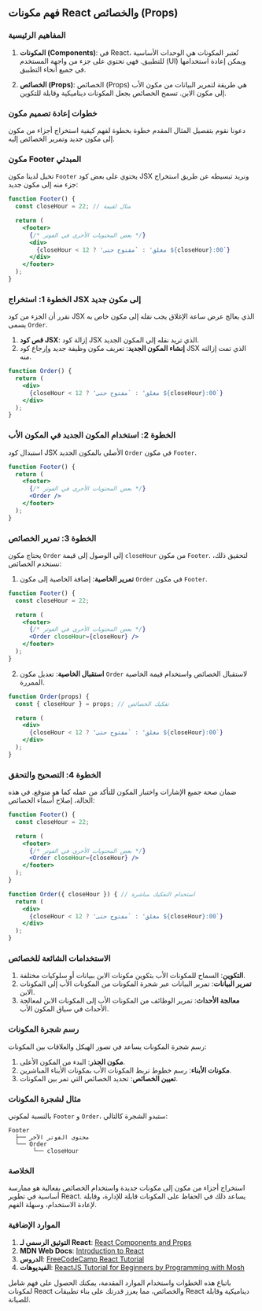 ## فهم مكونات React والخصائص (Props)

### المفاهيم الرئيسية

1. **المكونات (Components)**: في React، تُعتبر المكونات هي الوحدات الأساسية للتطبيق. فهي تحتوي على جزء من واجهة المستخدم (UI) ويمكن إعادة استخدامها في جميع أنحاء التطبيق.

2. **الخصائص (Props)**: الخصائص (Props) هي طريقة لتمرير البيانات من مكون الأب إلى مكون الابن. تسمح الخصائص بجعل المكونات ديناميكية وقابلة للتكوين.

### خطوات إعادة تصميم مكون

دعونا نقوم بتفصيل المثال المقدم خطوة بخطوة لفهم كيفية استخراج أجزاء من مكون إلى مكون جديد وتمرير الخصائص إليه.

### مكون Footer المبدئي

تخيل لدينا مكون `Footer` يحتوي على بعض كود JSX ونريد تبسيطه عن طريق استخراج جزء منه إلى مكون جديد:

```jsx
function Footer() {
  const closeHour = 22; // مثال لقيمة

  return (
    <footer>
      {/* بعض المحتويات الأخرى في الفوتر */}
      <div>
        {closeHour < 12 ? 'مغلق' : `مفتوح حتى ${closeHour}:00`}
      </div>
    </footer>
  );
}
```

### الخطوة 1: استخراج JSX إلى مكون جديد

نقرر أن الجزء من كود JSX الذي يعالج عرض ساعة الإغلاق يجب نقله إلى مكون خاص به يسمى `Order`.

1. **قص كود JSX**: إزالة كود JSX الذي تريد نقله إلى المكون الجديد.
2. **إنشاء المكون الجديد**: تعريف مكون وظيفة جديد وإرجاع كود JSX الذي تمت إزالته منه.

```jsx
function Order() {
  return (
    <div>
      {closeHour < 12 ? 'مغلق' : `مفتوح حتى ${closeHour}:00`}
    </div>
  );
}
```

### الخطوة 2: استخدام المكون الجديد في المكون الأب

استبدال كود JSX الأصلي بالمكون الجديد `Order` في مكون `Footer`.

```jsx
function Footer() {
  return (
    <footer>
      {/* بعض المحتويات الأخرى في الفوتر */}
      <Order />
    </footer>
  );
}
```

### الخطوة 3: تمرير الخصائص

يحتاج مكون `Order` إلى الوصول إلى قيمة `closeHour` من مكون `Footer`. لتحقيق ذلك، نستخدم الخصائص:

1. **تمرير الخاصية**: إضافة الخاصية إلى مكون `Order` في مكون `Footer`.

```jsx
function Footer() {
  const closeHour = 22;

  return (
    <footer>
      {/* بعض المحتويات الأخرى في الفوتر */}
      <Order closeHour={closeHour} />
    </footer>
  );
}
```

2. **استقبال الخاصية**: تعديل مكون `Order` لاستقبال الخصائص واستخدام قيمة الخاصية الممررة.

```jsx
function Order(props) {
  const { closeHour } = props; // تفكيك الخصائص

  return (
    <div>
      {closeHour < 12 ? 'مغلق' : `مفتوح حتى ${closeHour}:00`}
    </div>
  );
}
```

### الخطوة 4: التصحيح والتحقق

ضمان صحة جميع الإشارات واختبار المكون للتأكد من عمله كما هو متوقع. في هذه الحالة، إصلاح أسماء الخصائص:

```jsx
function Footer() {
  const closeHour = 22;

  return (
    <footer>
      {/* بعض المحتويات الأخرى في الفوتر */}
      <Order closeHour={closeHour} />
    </footer>
  );
}

function Order({ closeHour }) { // استخدام التفكيك مباشرة
  return (
    <div>
      {closeHour < 12 ? 'مغلق' : `مفتوح حتى ${closeHour}:00`}
    </div>
  );
}
```

### الاستخدامات الشائعة للخصائص

1. **التكوين**: السماح للمكونات الأب بتكوين مكونات الابن ببيانات أو سلوكيات مختلفة.
2. **تمرير البيانات**: تمرير البيانات عبر شجرة المكونات من المكونات الأب إلى المكونات الابن.
3. **معالجة الأحداث**: تمرير الوظائف من المكونات الأب إلى المكونات الابن لمعالجة الأحداث في سياق المكون الأب.

### رسم شجرة المكونات

رسم شجرة المكونات يساعد في تصور الهيكل والعلاقات بين المكونات:

1. **مكون الجذر**: البدء من المكون الأعلى.
2. **مكونات الأبناء**: رسم خطوط تربط المكونات الأب بمكونات الأبناء المباشرين.
3. **تعيين الخصائص**: تحديد الخصائص التي تمر بين المكونات.

### مثال لشجرة المكونات

بالنسبة لمكوني `Footer` و `Order`، ستبدو الشجرة كالتالي:

```
Footer
  ├── محتوى الفوتر الآخر
  └── Order
       └── closeHour
```

### الخلاصة

استخراج أجزاء من مكون إلى مكونات جديدة واستخدام الخصائص بفعالية هو ممارسة أساسية في تطوير React. يساعد ذلك في الحفاظ على المكونات قابلة للإدارة، وقابلة لإعادة الاستخدام، وسهلة الفهم.

### الموارد الإضافية

1. **التوثيق الرسمي لـ React**: [React Components and Props](https://reactjs.org/docs/components-and-props.html)
2. **MDN Web Docs**: [Introduction to React](https://developer.mozilla.org/en-US/docs/Learn/Tools_and_testing/Client-side_JavaScript_frameworks/React_getting_started)
3. **الدروس**: [FreeCodeCamp React Tutorial](https://www.freecodecamp.org/news/learn-react-in-1-hour/)
4. **الفيديوهات**: [ReactJS Tutorial for Beginners by Programming with Mosh](https://www.youtube.com/watch?v=Ke90Tje7VS0)

باتباع هذه الخطوات واستخدام الموارد المقدمة، يمكنك الحصول على فهم شامل لمكونات React والخصائص، مما يعزز قدرتك على بناء تطبيقات React ديناميكية وقابلة للصيانة.